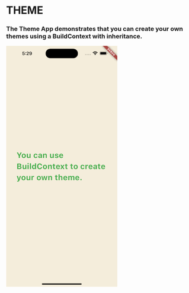 # THEME

### The Theme App demonstrates that you can create your own themes using a BuildContext with inheritance.

<img align="center" src="./theme.png" width="300px" />
